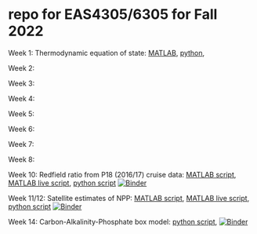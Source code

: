 # repo for EAS4305/6305 for Fall 2022

Week 1: Thermodynamic equation of state: [MATLAB](), [python](), 

Week 2:

Week 3:

Week 4: 

Week 5:

Week 6: 

Week 7:

Week 8:

Week 10: Redfield ratio from P18 (2016/17) cruise data: [MATLAB script](https://github.com/takaito1/easX305/blob/main/week10_Redfield_Ratio.m), [MATLAB live script](https://github.com/takaito1/easX305/blob/main/week10_Redfield_Ratio.mlx), [python script](https://github.com/takaito1/easX305/blob/main/week10_Redfield_Ratio.ipynb) [![Binder](https://mybinder.org/badge_logo.svg)](https://mybinder.org/v2/gh/takaito1/easX305/HEAD?labpath=%2Fweek10_Redfield_Ratio.ipynb)

Week 11/12: Satellite estimates of NPP: [MATLAB script](https://github.com/takaito1/easX305/blob/main/week11_npp_exercise.m), [MATLAB live script](https://github.com/takaito1/easX305/blob/main/week11_npp_exercise.mlx), [python script](https://github.com/takaito1/easX305/blob/main/week11_npp_exercise.ipynb) [![Binder](https://mybinder.org/badge_logo.svg)](https://mybinder.org/v2/gh/takaito1/easX305/HEAD?labpath=week11_npp_exercise.ipynb)

Week 14: Carbon-Alkalinity-Phosphate box model: [python script](https://github.com/takaito1/easX305/blob/main/CAPboxmodel.ipynb), 
[![Binder](https://mybinder.org/badge_logo.svg)](https://mybinder.org/v2/gh/takaito1/easX305/HEAD?labpath=CAPboxmodel.ipynb)
